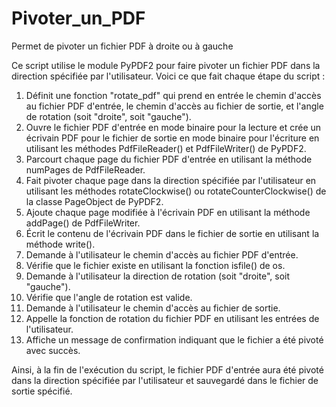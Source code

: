 # Pivoter_un_PDF
Permet de pivoter un fichier PDF à droite ou à gauche

Ce script utilise le module PyPDF2 pour faire pivoter un fichier PDF dans la direction spécifiée par l'utilisateur. 
Voici ce que fait chaque étape du script :

1. Définit une fonction "rotate_pdf" qui prend en entrée le chemin d'accès au fichier PDF d'entrée, 
le chemin d'accès au fichier de sortie, et l'angle de rotation (soit "droite", soit "gauche").
2. Ouvre le fichier PDF d'entrée en mode binaire pour la lecture et crée un écrivain PDF pour le fichier de sortie 
en mode binaire pour l'écriture en utilisant les méthodes PdfFileReader() et PdfFileWriter() de PyPDF2.
3. Parcourt chaque page du fichier PDF d'entrée en utilisant la méthode numPages de PdfFileReader.
4. Fait pivoter chaque page dans la direction spécifiée par l'utilisateur en utilisant les méthodes rotateClockwise() 
ou rotateCounterClockwise() de la classe PageObject de PyPDF2.
5. Ajoute chaque page modifiée à l'écrivain PDF en utilisant la méthode addPage() de PdfFileWriter.
6. Écrit le contenu de l'écrivain PDF dans le fichier de sortie en utilisant la méthode write().
7. Demande à l'utilisateur le chemin d'accès au fichier PDF d'entrée.
8. Vérifie que le fichier existe en utilisant la fonction isfile() de os.
9. Demande à l'utilisateur la direction de rotation (soit "droite", soit "gauche").
10. Vérifie que l'angle de rotation est valide.
11. Demande à l'utilisateur le chemin d'accès au fichier de sortie.
12. Appelle la fonction de rotation du fichier PDF en utilisant les entrées de l'utilisateur.
13. Affiche un message de confirmation indiquant que le fichier a été pivoté avec succès.

Ainsi, à la fin de l'exécution du script, le fichier PDF d'entrée aura été pivoté dans la direction spécifiée par l'utilisateur 
et sauvegardé dans le fichier de sortie spécifié.
